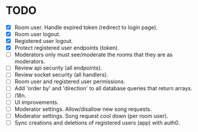 # TODO
- [X] Room user. Handle expired token (redirect to login page).
- [X] Room user logout.
- [X] Registered user logout.
- [X] Protect registered user endpoints (token).
- [ ] Moderators only must see/moderate the rooms that they are as moderators.
- [ ] Review api security (all endpoints).
- [ ] Review socket security (all handlers).
- [ ] Room user and registered user permissions.
- [ ] Add 'order by' and 'direction' to all database queries that return arrays.
- [ ] i18n.
- [ ] UI improvements.
- [ ] Moderator settings. Allow/disallow new song requests.
- [ ] Moderator settings. Song request cool down (per room user).
- [ ] Sync creations and deletions of registered users (app) with auth0.
